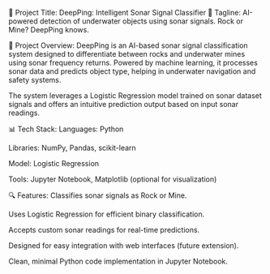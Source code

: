 

🚀 Project Title: DeepPing: Intelligent Sonar Signal Classifier
🌟 Tagline:
AI-powered detection of underwater objects using sonar signals. Rock or Mine? DeepPing knows.

📖 Project Overview:
DeepPing is an AI-based sonar signal classification system designed to differentiate between rocks and underwater mines using sonar frequency returns. Powered by machine learning, it processes sonar data and predicts object type, helping in underwater navigation and safety systems.

The system leverages a Logistic Regression model trained on sonar dataset signals and offers an intuitive prediction output based on input sonar readings.

📊 Tech Stack:
Languages: Python

Libraries: NumPy, Pandas, scikit-learn

Model: Logistic Regression

Tools: Jupyter Notebook, Matplotlib (optional for visualization)

🔍 Features:
Classifies sonar signals as Rock or Mine.

Uses Logistic Regression for efficient binary classification.

Accepts custom sonar readings for real-time predictions.

Designed for easy integration with web interfaces (future extension).

Clean, minimal Python code implementation in Jupyter Notebook.

